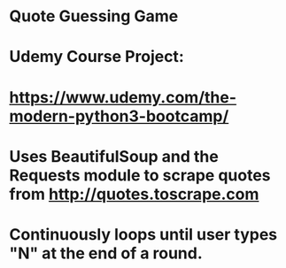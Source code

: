 # Quote Guessing Game

# Udemy Course Project:
# https://www.udemy.com/the-modern-python3-bootcamp/

# Uses BeautifulSoup and the Requests module to scrape quotes from http://quotes.toscrape.com
# Continuously loops until user types "N" at the end of a round.

